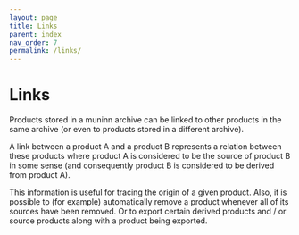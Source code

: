 ```yaml
---
layout: page
title: Links
parent: index
nav_order: 7
permalink: /links/
---
```


# Links

Products stored in a muninn archive can be linked to other products in the same
archive (or even to products stored in a different archive).

A link between a product A and a product B represents a relation between these
products where product A is considered to be the source of product B in some
sense (and consequently product B is considered to be derived from product A).

This information is useful for tracing the origin of a given product. Also, it
is possible to (for example) automatically remove a product whenever all of its
sources have been removed. Or to export certain derived products and / or
source products along with a product being exported.
